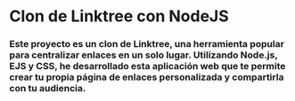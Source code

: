 # Clon de Linktree con NodeJS

### Este proyecto es un clon de Linktree, una herramienta popular para centralizar enlaces en un solo lugar. Utilizando Node.js, EJS y CSS, he desarrollado esta aplicación web que te permite crear tu propia página de enlaces personalizada y compartirla con tu audiencia.
